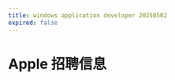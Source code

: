 ```yaml
---
title: windows application developer 20250502
expired: false
---
```


# Apple 招聘信息

<JobPostingTable job-posting-json-path="apple/data/marcom-designer-20250602.json" />